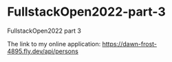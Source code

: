 # FullstackOpen2022-part-3
FullstackOpen2022 part 3

The link to my online application:
https://dawn-frost-4895.fly.dev/api/persons